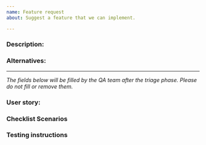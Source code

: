 ```yaml
---
name: Feature request
about: Suggest a feature that we can implement.

---
```


### Description:
<!-- Describe the requested feature in a clear and concise way. -->

### Alternatives:
<!-- If we don't implement this feature, what would be the best alternatives to achieve the same functionality? -->

---------------

_The fields below will be filled by the QA team after the triage phase. Please do not fill or remove them._
### User story:
<!-- Describes a use case using a user story pattern. Example:
As a writer, I want to clear all distraction on-site, so the reader will focus only on text -->

### Checklist Scenarios
<!-- Describes scenarios that must be fulfilled to consider that the feature is done and ready to be merged. -->

### Testing instructions
<!---- How to test that this feature was properly implemented. ---->